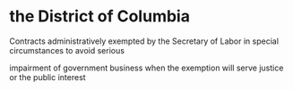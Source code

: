 # the District of Columbia

Contracts administratively exempted by the Secretary of Labor in special circumstances to avoid serious

impairment of government business when the exemption will serve justice or the public interest